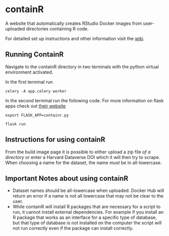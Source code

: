 # containR
A website that automatically creates RStudio Docker images from user-uploaded directories containing R code.

For detailed set up instructions and other information visit the [wiki](https://github.com/jwons/containr/wiki).

## Running ContainR

Navigate to the containR directory in two terminals with the python virtual environment activated. 

In the first terminal run 
```{bash}
celery -A app.celery worker
```

In the second terminal run the following code. For more information on flask apps check out [their website](https://flask.palletsprojects.com/en/1.1.x/)
```{bash}
export FLASK_APP=containr.py

flask run
```

## Instructions for using containR

From the build image page it is possible to either upload a zip file *of a directory* or enter a Harvard Dataverse DOI which it will then try to scrape. When choosing a name for the dataset, the name *must* be in all-lowercase. 

## Important Notes about using containR

- Dataset names should be all-lowercase when uploaded. Docker Hub will return an error if a name is not all lowercase that may not be clear to the user. 
- While containR will install R packages that are necessary for a script to run, it cannot install external dependencies. For example if you install an R package that works as an interface for a specific type of database, but that type of database is not installed on the computer the script will not run correctly even if the package can install correctly.  
